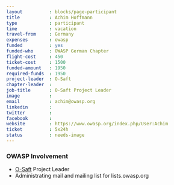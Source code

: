 ```yaml
---
layout          : blocks/page-participant
title           : Achim Hoffmann
type            : participant
time            : vacation
travel-from     : Germany
expenses        : owasp
funded          : yes
funded-who      : OWASP German Chapter
flight-cost     : 450
ticket-cost     : 1500
funded-amount   : 1950
required-funds  : 1950
project-leader  : O-Saft
chapter-leader  :
job-title       : O-Saft Project Leader
image           : 
email           : achim@owasp.org
linkedin        :
twitter         :
facebook        :
website         : https://www.owasp.org/index.php/User:Achim
ticket          : 5x24h
status          : needs-image
---
```


### OWASP Involvement

* [O-Saft](https://www.owasp.org/index.php/O-Saft) Project Leader
* Administrating mail and mailing list for lists.owasp.org
